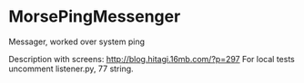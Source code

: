 # MorsePingMessenger
Messager, worked over system ping

Description with screens: http://blog.hitagi.16mb.com/?p=297
For local tests uncomment listener.py, 77 string.

